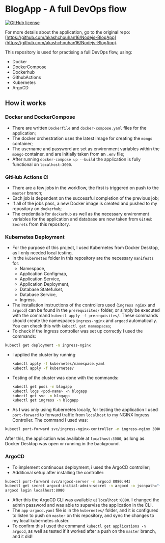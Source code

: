 # BlogApp - A full DevOps flow

[![GitHub license](https://img.shields.io/github/license/Naereen/StrapDown.js.svg)](https://github.com/Naereen/StrapDown.js/blob/master/LICENSE)

For more details about the application, go to the original repo: 
[https://github.com/akashchouhan16/Nodejs-BlogApp](https://github.com/akashchouhan16/Nodejs-BlogApp). 

This repository is used for practising a full DevOps flow, using:
- Docker
- DockerCompose
- Dockerhub
- GithubActions
- Kubernetes
- ArgoCD

## How it works
### Docker and DockerCompose
- There are written `Dockerfile` and `docker-compose.yaml` files for the application;
- The docker orchestration uses the latest image for creating the `mongo` container;
- The username and password are set as environment variables within the `mongo` container, and are initially taken from an `.env` file;
- After running ``` docker-compose up --build ``` the application is fully functional on `localhost:3000`.

### GitHub Actions CI
- There are a few jobs in the workflow, the first is triggered on push to the `master` branch;
- Each job is dependent on the successful completion of the previous job;
- If all of the jobs pass, a new Docker image is created and pushed to my repository on `dockerhub`;
- The credentials for `dockerhub` as well as the necessary environment variables for the application and database are now taken from `GitHub Secrets` from this repository.

### Kubernetes Deployment
- For the purpose of this project, I used Kubernetes from Docker Desktop, as I only needed local testing.
- In the `kubernetes` folder in this repository are the necessary `manifests` for:
  - Namespace,
  - Application Configmap,
  - Application Service,
  - Application Deployment,
  - Database Statefulset,
  - Database Service,
  - Ingress.
- The installation instructions of the controllers used (`ingress nginx` and `argocd`) can be found in the `prerequisites/` folder, or simply be executed with the command `kubectl apply -f prerequisites/`. These commands should create the namespaces `ingress-nginx` and `argocd` automatically. You can check this with `kubectl get namespaces`;
- To check if the Ingress controller was set up correctly I used the commands:
```bash
kubectl get deployment -n ingress-nginx
```
- I applied the cluster by running:
  ```bash
  kubectl apply -f kubernetes/namespace.yaml
  kubectl apply -f kubernetes/
  ```
- Testing of the cluster was done with the commands:
  ```bash
  kubectl get pods -n blogapp
  kubectl logs <pod-name> -n blogapp
  kubectl get svc -n blogapp
  kubectl get ingress -n blogapp
  ```
- As I was only using Kubernetes locally, for testing the application I used `port-forward` to forward traffic from `localhost` to my NGINX Ingress Controller. The command I used was:
```bash
kubectl port-forward svc/ingress-nginx-controller -n ingress-nginx 3000:80
```
After this, the application was available at `localhost:3000`, as long as Docker Desktop was open or running in the background.

### ArgoCD 
- To implement continuous deployment, i used the ArgoCD controller;
- Additional setup after installing the controller:
```bash
kubectl port-forward svc/argocd-server -n argocd 8080:443
kubectl get secret argocd-initial-admin-secret -n argocd -o jsonpath="{.data.password}" | base64 --decode
argocd login localhost:8080
```
- After this the ArgoCD CLI was available at `localhost:8080`. I changed the admin password and was able to supervise the application in the CLI.
- The `app-argocd.yaml` file is in the `kubernetes/` folder, and it is configured to listen to push on `master` on this repository, and sync the changes to my local kubernetes cluster.
- To confirm this I used the command `kubectl get applications -n argocd`, as well as tested if it worked after a push on the `master` branch, and it did!





